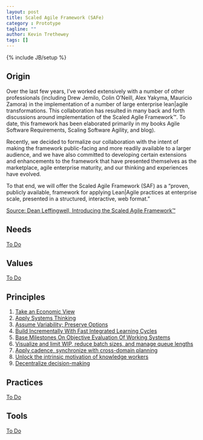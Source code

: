 ```yaml
---
layout: post
title: Scaled Agile Framework (SAFe)
category : Prototype
tagline: ""
author: Kevin Trethewey
tags: []
---
```

{% include JB/setup %}

## Origin
Over the last few years, I’ve worked extensively with a number of other professionals (including Drew Jemilo, Colin O’Neill, Alex Yakyma, Mauricio Zamora) in the implementation of a number of large enterprise lean|agile transformations. This collaboration has resulted in many back and forth discussions around implementation of the Scaled Agile Framework™. To date, this framework has been elaborated primarily in my books Agile Software Requirements, Scaling Software Agility, and blog). 

Recently, we decided to formalize our collaboration with the intent of making the framework public-facing and more readily available to a larger audience, and we have also committed to developing certain extensions and enhancements to the framework that have presented themselves as the marketplace, agile enterprise maturity, and our thinking and experiences have evolved. 

To that end, we will offer the Scaled Agile Framework (SAF) as a “proven, publicly available, framework for applying Lean|Agile practices at enterprise
 scale, presented in a structured, interactive, web format.”

[Source: Dean Leffingwell, Introducing the Scaled Agile Framework™](http://scalingsoftwareagilityblog.com/introducing-the-scaled-agile-framework/)

## Needs
[To Do](/Explanation/TODO)

## Values
[To Do](/Explanation/TODO)

## Principles
1. [Take an Economic View](/principle/TakeAnEconomicView)
1. [Apply Systems Thinking](/principle/ApplySystemsThinking)
1. [Assume Variability; Preserve Options](/principle/AssumeVariabilityPreserveOptions)
1. [Build Incrementally With Fast Integrated Learning Cycles](/principle/BuildIncrementallyWithFastIntegratedLearningCycles)
1. [Base Milestones On Objective Evaluation Of Working Systems](/principle/BaseMilestonesOnObjectiveEvaluationOfWorkingSystems)
1. [Visualize and limit WIP, reduce batch sizes, and manage queue lengths](/principle/VisualizeAndLimitWIPReduceBatchSizesAndManageQueueLengths) 
1. [Apply cadence, synchronize with cross-domain planning](/principle/ApplyCadenceSynchronizeWithCrossDomainPlanning)
1. [Unlock the intrinsic motivation of knowledge workers](/principle/UnlockTheIntrinsicMotivationOfKnowledgeWorkers)
1. [Decentralize decision-making](/principle/DecentralizeDecisionMaking)

## Practices
[To Do](/Explanation/TODO)

## Tools
[To Do](/Explanation/TODO)